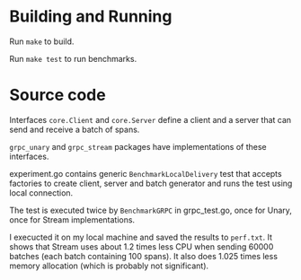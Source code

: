 # Building and Running

Run `make` to build.

Run `make test` to run benchmarks.

# Source code

Interfaces `core.Client` and `core.Server` define a client and a server that can send and receive a batch of spans.

`grpc_unary` and `grpc_stream` packages have implementations of these interfaces.

experiment.go contains generic `BenchmarkLocalDelivery` test that accepts factories to create client, server and batch generator and runs the test using local connection.

The test is executed twice by `BenchmarkGRPC` in grpc_test.go, once for Unary, once for Stream implementations.  

I execucted it on my local machine and saved the results to `perf.txt`. It shows that Stream uses about 1.2 times less CPU when sending 60000 batches (each batch containing 100 spans). It also does 1.025 times less memory allocation (which is probably not significant).
 